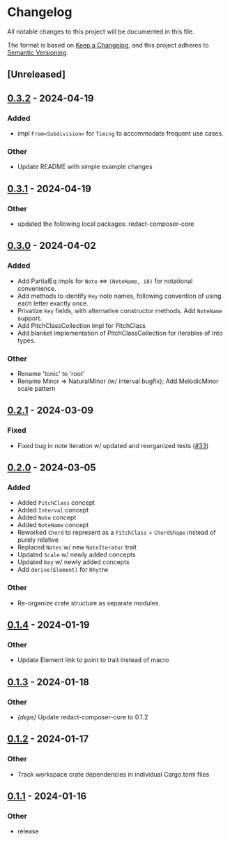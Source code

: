 # Changelog
All notable changes to this project will be documented in this file.

The format is based on [Keep a Changelog](https://keepachangelog.com/en/1.0.0/),
and this project adheres to [Semantic Versioning](https://semver.org/spec/v2.0.0.html).

## [Unreleased]

## [0.3.2](https://github.com/dousto/redact-composer/compare/redact-composer-musical-v0.3.1...redact-composer-musical-v0.3.2) - 2024-04-19

### Added
- impl `From<Subdivision>` for `Timing` to accommodate frequent use cases.

### Other
- Update README with simple example changes

## [0.3.1](https://github.com/dousto/redact-composer/compare/redact-composer-musical-v0.3.0...redact-composer-musical-v0.3.1) - 2024-04-19

### Other
- updated the following local packages: redact-composer-core

## [0.3.0](https://github.com/dousto/redact-composer/compare/redact-composer-musical-v0.2.1...redact-composer-musical-v0.3.0) - 2024-04-02

### Added
- Add PartialEq impls for `Note` <=> `(NoteName, i8)` for notational convenience.
- Add methods to identify `Key` note names, following convention of using each letter exactly once.
- Privatize `Key` fields, with alternative constructor methods. Add `NoteName` support.
- Add PitchClassCollection impl for PitchClass
- Add blanket implementation of PitchClassCollection for iterables of Into<PitchClass> types.

### Other
- Rename 'tonic' to 'root'
- Rename Minor => NaturalMinor (w/ interval bugfix); Add MelodicMinor scale pattern

## [0.2.1](https://github.com/dousto/redact-composer/compare/redact-composer-musical-v0.2.0...redact-composer-musical-v0.2.1) - 2024-03-09

### Fixed
- Fixed bug in note iteration w/ updated and reorganized tests ([#33](https://github.com/dousto/redact-composer/pull/33))

## [0.2.0](https://github.com/dousto/redact-composer/compare/redact-composer-musical-v0.1.4...redact-composer-musical-v0.2.0) - 2024-03-05

### Added
- Added `PitchClass` concept
- Added `Interval` concept
- Added `Note` concept
- Added `NoteName` concept
- Reworked `Chord` to represent as a `PitchClass` + `ChordShape` instead of purely relative
- Replaced `Notes` w/ new `NoteIterator` trait
- Updated `Scale` w/ newly added concepts
- Updated `Key` w/ newly added concepts
- Add `derive(Element)` for `Rhythm`

### Other
- Re-organize crate structure as separate modules.

## [0.1.4](https://github.com/dousto/redact-composer/compare/redact-composer-musical-v0.1.3...redact-composer-musical-v0.1.4) - 2024-01-19

### Other
- Update Element link to point to trait instead of macro

## [0.1.3](https://github.com/dousto/redact-composer/compare/redact-composer-musical-v0.1.2...redact-composer-musical-v0.1.3) - 2024-01-18

### Other
- *(deps)* Update redact-composer-core to 0.1.2

## [0.1.2](https://github.com/dousto/redact-composer/compare/redact-composer-musical-v0.1.1...redact-composer-musical-v0.1.2) - 2024-01-17

### Other
- Track workspace crate dependencies in individual Cargo.toml files

## [0.1.1](https://github.com/dousto/redact-composer/compare/redact-composer-musical-v0.1.0...redact-composer-musical-v0.1.1) - 2024-01-16

### Other
- release
